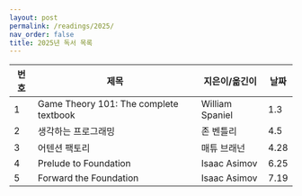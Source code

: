 ```yaml
---
layout: post
permalink: /readings/2025/
nav_order: false
title: 2025년 독서 목록
---
```


번호 | 제목 | 지은이/옮긴이 | 날짜
-----|------|---------------|------
1 | Game Theory 101: The complete textbook | William Spaniel | 1.3
2 | 생각하는 프로그래밍 | 존 벤틀리 | 4.5
3 | 어텐션 팩토리 | 매튜 브래넌 | 4.28
4 | Prelude to Foundation | Isaac Asimov | 6.25
5 | Forward the Foundation | Isaac Asimov | 7.19

